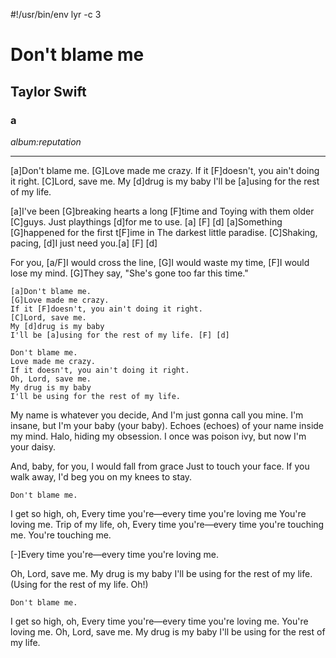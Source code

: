 #!/usr/bin/env lyr -c 3
# Don't blame me
## Taylor Swift
### a

*album:reputation*

---

[a]Don't blame me.
[G]Love made me crazy.
If it [F]doesn't, you ain't doing it right.
[C]Lord, save me.
My [d]drug is my baby
I'll be [a]using for the rest of my life.

[a]I've been [G]breaking hearts a long [F]time and
Toying with them older [C]guys.
Just playthings [d]for me to use. [a] [F] [d]
[a]Something [G]happened for the first t[F]ime in
The darkest little paradise.
[C]Shaking, pacing, [d]I just need you.[a] [F] [d]

For you,
[a/F]I would cross the line,
[G]I would waste my time,
[F]I would lose my mind.
[G]They say, "She's gone too far this time."

    [a]Don't blame me.
    [G]Love made me crazy.
    If it [F]doesn't, you ain't doing it right.
    [C]Lord, save me.
    My [d]drug is my baby
    I'll be [a]using for the rest of my life. [F] [d]

    Don't blame me.
    Love made me crazy.
    If it doesn't, you ain't doing it right.
    Oh, Lord, save me.
    My drug is my baby
    I'll be using for the rest of my life.

My name is whatever you decide,
And I'm just gonna call you mine.
I'm insane, but I'm your baby (your baby).
Echoes (echoes) of your name inside my mind.
Halo, hiding my obsession.
I once was poison ivy, but now I'm your daisy.

And, baby, for you,
I would fall from grace
Just to touch your face.
If you walk away,
I'd beg you on my knees to stay.

    Don't blame me.

I get so high, oh,
Every time you're—every time you're loving me
You're loving me.
Trip of my life, oh,
Every time you're—every time you're touching me.
You're touching me.

[-]Every time you're—every time you're loving me.

Oh, Lord, save me.
My drug is my baby
I'll be using for the rest of my life.
(Using for the rest of my life. Oh!)

    Don't blame me.

I get so high, oh,
Every time you're—every time you're loving me.
You're loving me.
Oh, Lord, save me.
My drug is my baby
I'll be using for the rest of my life.
